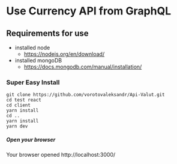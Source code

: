 # Use Currency API from GraphQL
## Requirements for use

+ installed node
  + https://nodejs.org/en/download/
+ installed mongoDB
  + https://docs.mongodb.com/manual/installation/
### Super Easy Install
```
git clone https://github.com/vorotovaleksandr/Api-Valut.git
cd test react 
cd client
yarn install
cd ..
yarn install
yarn dev
```
##### Open your browser 
Your browser opened http://localhost:3000/
